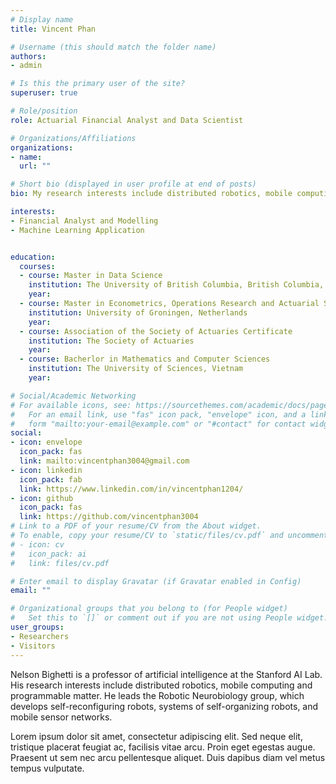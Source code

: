 ```yaml
---
# Display name
title: Vincent Phan

# Username (this should match the folder name)
authors:
- admin

# Is this the primary user of the site?
superuser: true

# Role/position
role: Actuarial Financial Analyst and Data Scientist

# Organizations/Affiliations
organizations:
- name: 
  url: ""

# Short bio (displayed in user profile at end of posts)
bio: My research interests include distributed robotics, mobile computing and programmable matter.

interests:
- Financial Analyst and Modelling
- Machine Learning Application


education:
  courses:
  - course: Master in Data Science
    institution: The University of British Columbia, British Columbia, Canada
    year: 
  - course: Master in Econometrics, Operations Research and Actuarial Studies (Huygens Scholarship)  
    institution: University of Groningen, Netherlands
    year: 
  - course: Association of the Society of Actuaries Certificate
    institution: The Society of Actuaries
    year: 
  - course: Bacherlor in Mathematics and Computer Sciences
    institution: The University of Sciences, Vietnam
    year: 

# Social/Academic Networking
# For available icons, see: https://sourcethemes.com/academic/docs/page-builder/#icons
#   For an email link, use "fas" icon pack, "envelope" icon, and a link in the
#   form "mailto:your-email@example.com" or "#contact" for contact widget.
social:
- icon: envelope
  icon_pack: fas
  link: mailto:vincentphan3004@gmail.com 
- icon: linkedin
  icon_pack: fab
  link: https://www.linkedin.com/in/vincentphan1204/
- icon: github
  icon_pack: fas
  link: https://github.com/vincentphan3004
# Link to a PDF of your resume/CV from the About widget.
# To enable, copy your resume/CV to `static/files/cv.pdf` and uncomment the lines below.
# - icon: cv
#   icon_pack: ai
#   link: files/cv.pdf

# Enter email to display Gravatar (if Gravatar enabled in Config)
email: ""

# Organizational groups that you belong to (for People widget)
#   Set this to `[]` or comment out if you are not using People widget.
user_groups:
- Researchers
- Visitors
---
```


Nelson Bighetti is a professor of artificial intelligence at the Stanford AI Lab. His research interests include distributed robotics, mobile computing and programmable matter. He leads the Robotic Neurobiology group, which develops self-reconfiguring robots, systems of self-organizing robots, and mobile sensor networks.

Lorem ipsum dolor sit amet, consectetur adipiscing elit. Sed neque elit, tristique placerat feugiat ac, facilisis vitae arcu. Proin eget egestas augue. Praesent ut sem nec arcu pellentesque aliquet. Duis dapibus diam vel metus tempus vulputate.
